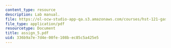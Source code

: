 ```yaml
---
content_type: resource
description: Lab manual.
file: https://ol-ocw-studio-app-qa.s3.amazonaws.com/courses/hst-121-gastroenterology-fall-2005/336b9a7e7d4e00fe108bec85c5a425e5_assign_5.pdf
file_type: application/pdf
resourcetype: Document
title: assign_5.pdf
uid: 336b9a7e-7d4e-00fe-108b-ec85c5a425e5
---
```

